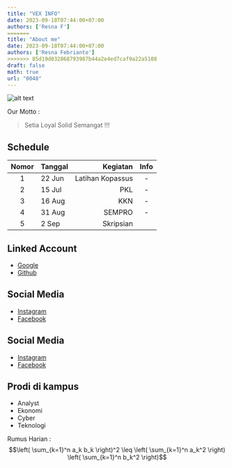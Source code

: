 ```yaml
---
title: "VEX INFO"
date: 2023-09-18T07:44:00+07:00
authors: ['Resna F']
=======
title: "About me"
date: 2023-09-18T07:44:00+07:00
authors: ['Resna Febrianto']
>>>>>>> 85d19d032868793987b44a2e4ed7caf9a22a5108
draft: false
math: true
url: "0048"
---
```


![alt text](https://encrypted-tbn0.gstatic.com/images?q=tbn:ANd9GcS6GDHyFN88s4MOl9TSPBkU4KhOSRj5pchcvA&usqp=CAU) 

Our Motto :
> Setia Loyal Solid Semangat !!!


## Schedule 
Nomor | Tanggal | Kegiatan | Info
:-: | :- | -: | :-:
1 | 22 Jun | Latihan Kopassus | -
2 | 15 Jul | PKL | -
3 | 16 Aug | KKN | -
4 | 31 Aug | SEMPRO | -
5 | 2 Sep | Skripsian |

## Linked Account
+ [Google](https://www.google.com/)
+ [Github](https://github.com)

## Social Media
+ [Instagram](https://www.instagram.com/)
+ [Facebook](https://www.facebook.com/)

## Social Media
+ [Instagram](https://www.instagram.com/)
+ [Facebook](https://www.facebook.com/)

## Prodi di kampus
* Analyst
* Ekonomi
* Cyber
* Teknologi

Rumus Harian : 
$$\left( \sum_{k=1}^n a_k b_k \right)^2 \leq \left( \sum_{k=1}^n a_k^2 \right) \left( \sum_{k=1}^n b_k^2 \right)$$
